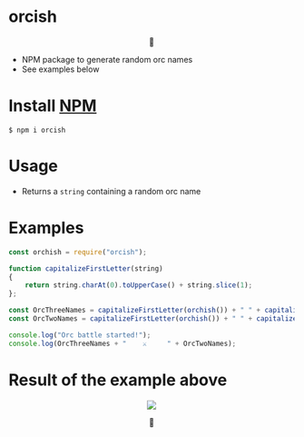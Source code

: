 # orcish

<p align="center">👹</p>

* NPM package to generate random orc names
* See examples below

# Install [NPM](https://www.npmjs.com/package/orcish)
 
 `$ npm i orcish`

# Usage 

- Returns a `string` containing a random orc name

# Examples

``` javascript
const orchish = require("orcish");

function capitalizeFirstLetter(string)
{
    return string.charAt(0).toUpperCase() + string.slice(1);
};

const OrcThreeNames = capitalizeFirstLetter(orchish()) + " " + capitalizeFirstLetter(orchish()) + " " + capitalizeFirstLetter(orchish());
const OrcTwoNames = capitalizeFirstLetter(orchish()) + " " + capitalizeFirstLetter(orchish());

console.log("Orc battle started!");
console.log(OrcThreeNames + "    ⚔️     " + OrcTwoNames);
```

# Result of the example above

<p align="center">
  <img src="https://i.imgur.com/adQxN3t.png"><br/>
</p>

<p align="center">👹</p>
